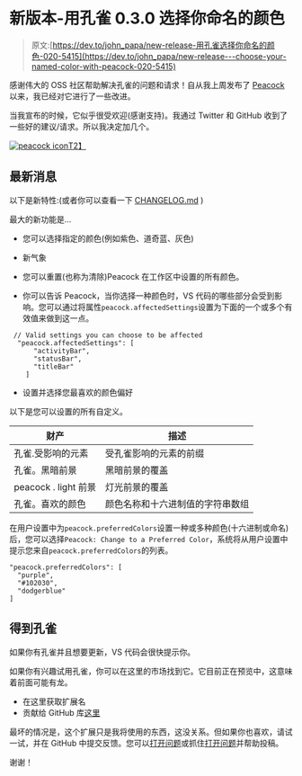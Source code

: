 # 新版本-用孔雀 0.3.0 选择你命名的颜色

> 原文:[https://dev.to/john_papa/new-release-用孔雀选择你命名的颜色-020-5415](https://dev.to/john_papa/new-release---choose-your-named-color-with-peacock-020-5415)

感谢伟大的 OSS 社区帮助解决孔雀的问题和请求！自从我上周发布了 [Peacock](https://marketplace.visualstudio.com/items?itemName=johnpapa.vscode-peacock&wt.mc_id=devto-blog-jopapa) 以来，我已经对它进行了一些改进。

当我宣布的时候，它似乎很受欢迎(感谢支持)。我通过 Twitter 和 GitHub 收到了一些好的建议/请求。所以我决定加几个。

[![peacock icon](../Images/86ac58c8159605566a1a94acc4ef3145.png)T2】](https://marketplace.visualstudio.com/items?itemName=johnpapa.vscode-peacock&wt.mc_id=devto-blog-jopapa)

## [](#whats-new)最新消息

以下是新特性:(或者你可以查看一下 [CHANGELOG.md](https://github.com/johnpapa/vscode-peacock/blob/master/CHANGELOG.md) )

最大的新功能是...

*   您可以选择指定的颜色(例如紫色、道奇蓝、灰色)

*   新气象

*   您可以重置(也称为清除)Peacock 在工作区中设置的所有颜色。

*   你可以告诉 Peacock，当你选择一种颜色时，VS 代码的哪些部分会受到影响。您可以通过将属性`peacock.affectedSettings`设置为下面的一个或多个有效值来做到这一点。

```
 // Valid settings you can choose to be affected
  "peacock.affectedSettings": [
      "activityBar",
      "statusBar",
      "titleBar"
    ] 
```

*   设置并选择您最喜欢的颜色偏好

以下是您可以设置的所有自定义。

| 财产 | 描述 |
| --- | --- |
| 孔雀.受影响的元素 | 受孔雀影响的元素的前缀 |
| 孔雀。黑暗前景 | 黑暗前景的覆盖 |
| peacock . light 前景 | 灯光前景的覆盖 |
| 孔雀。喜欢的颜色 | 颜色名称和十六进制值的字符串数组 |

在用户设置中为`peacock.preferredColors`设置一种或多种颜色(十六进制或命名)后，您可以选择`Peacock: Change to a Preferred Color`，系统将从用户设置中提示您来自`peacock.preferredColors`的列表。

```
"peacock.preferredColors": [
  "purple",
  "#102030",
  "dodgerblue"
] 
```

## [](#get-peacock)得到孔雀

如果你有孔雀并且想要更新，VS 代码会很快提示你。

如果你有兴趣试用孔雀，你可以在这里的市场找到它。它目前正在预览中，这意味着前面可能有龙。

*   在这里获取扩展名
*   贡献给 GitHub 库[这里](https://github.com/johnpapa/vscode-peacock?wt.mc_id=devto-blog-jopapa)

最坏的情况是，这个扩展只是我将使用的东西，这没关系。但如果你也喜欢，请试一试，并在 GitHub 中提交反馈。您可以[打开问题](https://github.com/johnpapa/vscode-peacock/issues?wt.mc_id=devto-blog-jopapa)或抓住[打开问题](https://github.com/johnpapa/vscode-peacock/issues?wt.mc_id=devto-blog-jopapa)并帮助投稿。

谢谢！